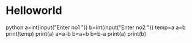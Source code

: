 # Helloworld
python
a=int(input("Enter no1 "))
b=int(input("Enter no2 "))
temp=a
a=b
print(temp)
print(a)
a=a-b
b=a+b
b=b-a
print(a)
print(b)
